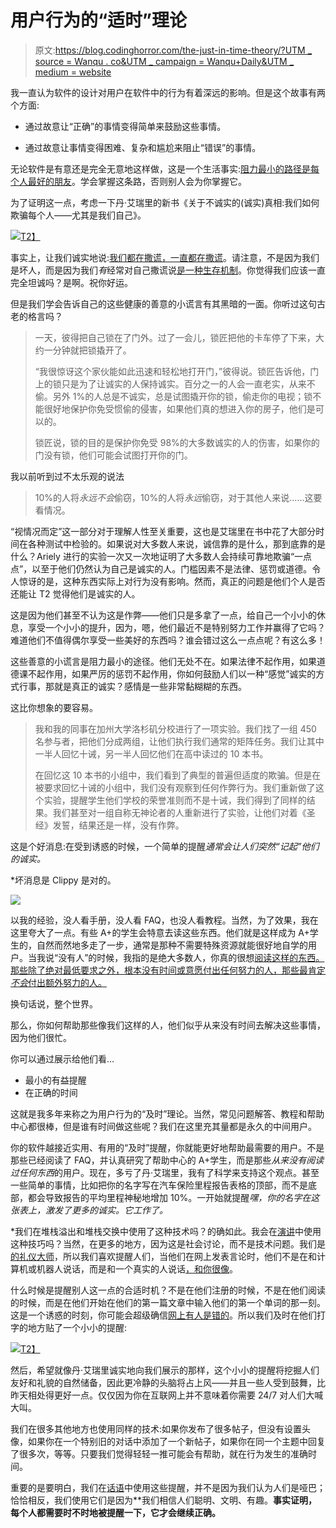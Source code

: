 # 用户行为的“适时”理论

> 原文:[https://blog.codinghorror.com/the-just-in-time-theory/?UTM _ source = Wanqu . co&UTM _ campaign = Wanqu+Daily&UTM _ medium = website](https://blog.codinghorror.com/the-just-in-time-theory/?utm_source=wanqu.co&utm_campaign=Wanqu+Daily&utm_medium=website)



我一直认为软件的设计对用户在软件中的行为有着深远的影响。但是这个故事有两个方面:

*   通过故意让“正确”的事情变得简单来鼓励这些事情。

*   通过故意让事情变得困难、复杂和尴尬来阻止“错误”的事情。

无论软件是有意还是完全无意地这样做，这是一个生活事实:[阻力最小的路径是每个人最好的朋友](https://blog.codinghorror.com/training-your-users/)。学会掌握这条路，否则别人会为你掌握它。

为了证明这一点，考虑一下丹·艾瑞里的新书《关于不诚实的(诚实)真相:我们如何欺骗每个人——尤其是我们自己》。

[![](../Images/35b768d9a8dc5ba91c9e8870adf3ccaa.png)T2】](http://www.amazon.com/dp/0062183613?tag=codihorr-20)

事实上，让我们诚实地说:[我们都在撒谎，一直都在撒谎](https://blog.codinghorror.com/every-user-lies/)。请注意，不是因为我们是坏人，而是因为我们*有*经常对自己撒谎说[是一种生存机制](https://blog.codinghorror.com/the-trap-you-set-for-yourself/)。你觉得我们应该一直完全坦诚吗？是啊。祝你好运。

但是我们学会告诉自己的这些健康的善意的小谎言有其黑暗的一面。你听过这句古老的格言吗？

> 一天，彼得把自己锁在了门外。过了一会儿，锁匠把他的卡车停了下来，大约一分钟就把锁撬开了。
> 
> “我很惊讶这个家伙能如此迅速和轻松地打开门，”彼得说。锁匠告诉他，门上的锁只是为了让诚实的人保持诚实。百分之一的人会一直老实，从来不偷。另外 1%的人总是不诚实，总是试图撬开你的锁，偷走你的电视；锁不能很好地保护你免受惯偷的侵害，如果他们真的想进入你的房子，他们是可以的。
> 
> 锁匠说，锁的目的是保护你免受 98%的大多数诚实的人的伤害，如果你的门没有锁，他们可能会试图打开你的门。

我以前听到过不太乐观的说法

> 10%的人将*永远不会*偷窃，10%的人将*永远*偷窃，对于其他人来说……这要看情况。

“视情况而定”这一部分对于理解人性至关重要，这也是艾瑞里在书中花了大部分时间在各种测试中检验的。如果说对大多数人来说，诚信靠的是什么，那到底靠的是什么？Ariely 进行的实验一次又一次地证明了大多数人会持续可靠地欺骗“一点点”，以至于他们仍然认为自己是诚实的人。门槛因素不是法律、惩罚或道德。令人惊讶的是，这种东西实际上对行为没有影响。然而，真正的问题是他们个人是否还能让 T2 觉得他们是诚实的人。

这是因为他们甚至不认为这是作弊——他们只是多拿了一点，给自己一个小小的休息，享受一个小小的提升，因为，嗯，他们最近不是特别努力工作并赢得了它吗？难道他们不值得偶尔享受一些美好的东西吗？谁会错过这么一点点呢？有这么多！

这些善意的小谎言是阻力最小的途径。他们无处不在。如果法律不起作用，如果道德课不起作用，如果严厉的惩罚不起作用，你如何鼓励人们以一种“感觉”诚实的方式行事，那就是真正的诚实？感情是一些非常黏糊糊的东西。

这比你想象的要容易。

> 我和我的同事在加州大学洛杉矶分校进行了一项实验。我们找了一组 450 名参与者，把他们分成两组，让他们执行我们通常的矩阵任务。我们让其中一半人回忆十诫，另一半人回忆他们在高中读过的 10 本书。
> 
> 在回忆这 10 本书的小组中，我们看到了典型的普遍但适度的欺骗。但是在被要求回忆十诫的小组中，我们没有观察到任何作弊行为。我们重新做了这个实验，提醒学生他们学校的荣誉准则而不是十诫，我们得到了同样的结果。我们甚至对一组自称无神论者的人重新进行了实验，让他们对着《圣经》发誓，结果还是一样，没有作弊。

这是个好消息:在受到诱惑的时候，一个简单的提醒*通常会让人们突然“记起”他们的诚实。*

 *坏消息是 Clippy 是对的。

![](../Images/bb54cb72904d5edceb397745db075640.png)

以我的经验，没人看手册，没人看 FAQ，也没人看教程。当然，为了效果，我在这里夸大了一点。有些 A+的学生会特意去读这些东西。他们就是这样成为 A+学生的，自然而然地多走了一步，通常是那种不需要特殊资源就能很好地自学的用户。当我说“没有人”的时候，我指的是绝大多数人，你真的很想[阅读这样的东西。那些除了绝对最低要求之外，根本没有时间或意愿付出任何努力的人，那些最肯定*不会*付出额外努力的人。](https://blog.codinghorror.com/treating-user-myopia/)

换句话说，整个世界。

那么，你如何帮助那些像我们这样的人，他们似乎从来没有时间去解决这些事情，因为他们很忙。

你可以通过展示给他们看…

*   最小的有益提醒
*   在正确的时间

这就是我多年来称之为用户行为的“及时”理论。当然，常见问题解答、教程和帮助中心都很棒，但是谁有时间做这些呢？我们在这里充其量都是永久的中间用户。

你的软件越接近实用、有用的“及时”提醒，你就能更好地帮助最需要的用户。不是那些已经阅读了 FAQ，并认真研究了帮助中心的 A+学生，而是那些*从来没有阅读过任何东西*的用户。现在，多亏了丹·艾瑞里，我有了科学来支持这个观点。甚至一些简单的事情，比如把你的名字写在汽车保险里程报告表格的顶部，而不是底部，都会导致报告的平均里程神秘地增加 10%。一开始就提醒*嘿，你的名字在这张表上，激发了更多的诚实。它工作了。*

 *我们在堆栈溢出和堆栈交换中使用了这种技术吗？的确如此。我会在[演讲](http://www.discourse.org)中使用这种技巧吗？当然，在更多的地方，因为这是社会讨论，而不是技术问题。我们是[的礼仪大师](http://blog.discourse.org/2013/03/the-universal-rules-of-civilized-discourse/)，所以我们喜欢提醒人们，当他们在网上发表言论时，他们不是在和计算机或机器人说话，而是和一个真实的人说话[，和你很像](http://sivers.org/real)。

什么时候是提醒别人这一点的合适时机？不是在他们注册的时候，不是在他们阅读的时候，而是在他们开始在他们的第一篇文章中输入他们的第一个单词的那一刻。这是一个诱惑的时刻，你可能会超级确信[网上有人是错的](http://xkcd.com/386/)。所以我们及时在他们打字的地方贴了一个小小的提醒:

[![](../Images/098fe4e6bb2dac92ec686da0aca5a356.png)T2】](http://discourse.soylent.me/)

然后，希望就像丹·艾瑞里诚实地向我们展示的那样，这个小小的提醒将挖掘人们友好和礼貌的自然储备，因此更冷静的头脑将占上风——并且一些人受到鼓舞，比昨天相处得更好一点。仅仅因为你在互联网上并不意味着你需要 24/7 对人们大喊大叫。

我们在很多其他地方也使用同样的技术:如果你发布了很多帖子，但没有设置头像，如果你在一个特别旧的对话中添加了一个新帖子，如果你在同一个主题中回复了很多次，等等。只要我们觉得轻轻一推可能会有帮助，就在行为发生的准确时间。

重要的是要明白，我们在[话语](http://www.discourse.org)中使用这些提醒，并不是因为我们认为人们是哑巴；恰恰相反，我们使用它们是因为**我们相信人们聪明、文明、有趣。**事实证明，每个人都需要时不时地被提醒一下，它才会继续正确。** 